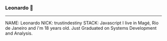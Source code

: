 ### Leonardo 👋

<hr>
NAME: Leonardo
NICK: trustindestiny
STACK: Javascript
I live in Magé, Rio de Janeiro and i'm 18 years old. Just Graduated on Systems Development and Analysis.
